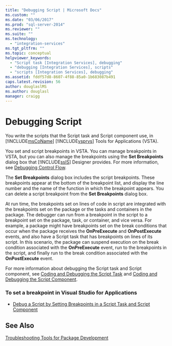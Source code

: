 ```yaml
---
title: "Debugging Script | Microsoft Docs"
ms.custom: ""
ms.date: "03/06/2017"
ms.prod: "sql-server-2014"
ms.reviewer: ""
ms.suite: ""
ms.technology: 
  - "integration-services"
ms.tgt_pltfrm: ""
ms.topic: conceptual
helpviewer_keywords: 
  - "Script task [Integration Services], debugging"
  - "debugging [Integration Services], scripts"
  - "scripts [Integration Services], debugging"
ms.assetid: fddf57d8-8607-4f88-85a0-1b683087b491
caps.latest.revision: 56
author: douglaslMS
ms.author: douglasl
manager: craigg
---
```

# Debugging Script
  You write the scripts that the Script task and Script component use, in [!INCLUDE[msCoName](../../includes/msconame-md.md)] [!INCLUDE[vsprvs](../../includes/vsprvs-md.md)] Tools for Applications (VSTA).  
  
 You set and script breakpoints in VSTA. You can manage breakpoints in VSTA, but you can also manage the breakpoints using the **Set Breakpoints** dialog box that [!INCLUDE[ssIS](../../includes/ssis-md.md)] Designer provides. For more information, see [Debugging Control Flow](debugging-control-flow.md).  
  
 The **Set Breakpoints** dialog box includes the script breakpoints. These breakpoints appear at the bottom of the breakpoint list, and display the line number and the name of the function in which the breakpoint appears. You can delete a script breakpoint from the **Set Breakpoints** dialog box.  
  
 At run time, the breakpoints set on lines of code in script are integrated with the breakpoints set on the package or the tasks and containers in the package. The debugger can run from a breakpoint in the script to a breakpoint set on the package, task, or container, and vice versa. For example, a package might have breakpoints set on the break conditions that occur when the package receives the **OnPreExecute** and **OnPostExecute** events, and also have a Script task that has breakpoints on lines of its script. In this scenario, the package can suspend execution on the break condition associated with the **OnPreExecute** event, run to the breakpoints in the script, and finally run to the break condition associated with the **OnPostExecute** event.  
  
 For more information about debugging the Script task and Script component, see [Coding and Debugging the Script Task](../extending-packages-scripting/task/coding-and-debugging-the-script-task.md) and [Coding and Debugging the Script Component](../extending-packages-scripting/data-flow-script-component/coding-and-debugging-the-script-component.md).  
  
### To set a breakpoint in Visual Studio for Applications  
  
-   [Debug a Script by Setting Breakpoints in a Script Task and Script Component](../extending-packages-scripting/debug-a-script-by-setting-breakpoints-in-a-script-task-and-script-component.md)  
  
## See Also  
 [Troubleshooting Tools for Package Development](troubleshooting-tools-for-package-development.md)  
  
  
